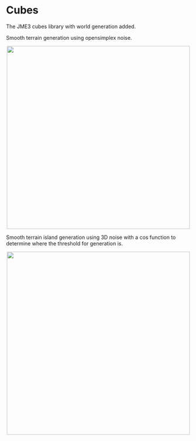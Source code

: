 # Cubes
The JME3 cubes library with world generation added.

Smooth terrain generation using opensimplex noise.
<p align="center">
  <img src="http://i.imgur.com/btiykZZ.jpg" width="500"/>
 </p>
 
 Smooth terrain island generation using 3D noise with a cos function to determine where the threshold for generation is.
 <p align="center">
  <img src="http://i.imgur.com/5154QNt.png" width="500"/>
 </p>

